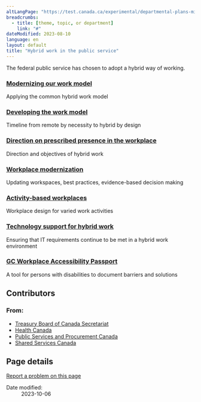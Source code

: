 ```yaml
---
altLangPage: "https://test.canada.ca/experimental/departmental-plans-ministeriels/modele.html"
breadcrumbs:
  - title: [theme, topic, or department]
    link: "#"
dateModified: 2023-08-10
language: en
layout: default
title: "Hybrid work in the public service"
---
```

<link rel="stylesheet" type="text/css" href="departmental-plans-ministeriels/css/theme.min.css" />
  <div class="mwsgeneric-base-html parbase section">
    <link href="https://www.tbs-sct.gc.ca/canada-css/tbs-sct.css" rel="stylesheet">
    <p>The federal public service has chosen to  adopt a hybrid way of working.</p>
    <div class="row">
      <section class="col-md-4">
        <h3 class="h5"><a href="/en/government/publicservice/modernizing/hybrid-work/modernizing-work-model.html">Modernizing our work model</a></h3>
        <p>Applying the common hybrid work model</p>
      </section>
      <section class="col-md-4">
        <h3 class="h5"><a href="/en/government/publicservice/modernizing/hybrid-work/hybrid-work-timeline.html">Developing the work model</a></h3>
        <p>Timeline from remote by necessity to hybrid by design</p>
      </section>
      <section class="col-md-4">
        <h3 class="h5"><a href="/en/government/publicservice/staffing/direction-prescribed-presence-workplace.html">Direction on prescribed presence in the workplace</a></h3>
        <p>Direction and objectives of hybrid work</p>
      </section>
      <section class="col-md-4">
        <h3 class="h5"><a href="https://www.tpsgc-pwgsc.gc.ca/biens-property/mt-wp/mt-wp-eng.html">Workplace modernization</a></h3>
        <p>Updating workspaces, best practices, evidence-based decision making</p>
      </section>
      <section class="col-md-4">
        <h3 class="h5"><a href="https://www.tpsgc-pwgsc.gc.ca/biens-property/mt-wp/mtaa-abw-eng.html">Activity-based workplaces</a></h3>
        <p>Workplace design for varied work activities</p>
      </section>
      <section class="col-md-4">
        <h3 class="h5"><a href="https://service.ssc-spc.gc.ca/en/way-forward/return-to-the-worksite-information-centre">Technology support for hybrid work</a></h3>
        <p>Ensuring that IT requirements continue to be met in a hybrid work environment</p>
      </section>
      <section class="col-md-4">
        <h3 class="h5"><a href="/en/government/publicservice/wellness-inclusion-diversity-public-service/diversity-inclusion-public-service/accessibility-public-service/government-canada-workplace-accessibility-passport.html">GC Workplace Accessibility Passport</a></h3>
        <p>A tool for persons with disabilities to document barriers and solutions</p>
      </section>
    </div>
    <div class="container">
      <div class="row">
        <h2 class="wb-inv">Contributors</h2>
        <div class="row">
          <section class="col-md-12">
            <div class="col-md-1">
              <h3 class="provisional from">From:</h3>
            </div>
            <div class="provisional contributors col-md-11">
              <ul>
                <li><a href="/en/treasury-board-secretariat.html">Treasury Board of Canada Secretariat</a></li>
                <li><a href="https://www.canada.ca/en/health-canada.html">Health Canada</a></li>
                <li><a href="https://www.tpsgc-pwgsc.gc.ca/comm/index-eng.html">Public Services and Procurement Canada</a></li>
                <li><a href="https://www.canada.ca/en/shared-services.html">Shared Services Canada</a></li>
              </ul>
            </div>
          </section>
        </div>
      </div>
    </div>
  </div>
  <section class="pagedetails">
    <h2 class="wb-inv">Page details</h2>
    <div class="row">
      <div class="col-sm-8 col-md-9 col-lg-9">
        <div data-ajax-replace="/content/canadasite/en/reportaproblem/feedbacktool/jcr:content/par/mwsgeneric_base_html.html">
          <div class="row row-no-gutters">
            <div class="col-sm-9 col-md-6 col-lg-5"> <a class="btn btn-default btn-block" href="https://www.canada.ca/en/report-problem.html">Report a problem on this page</a> </div>
          </div>
        </div>
      </div>
      <div class="wb-share col-sm-4 col-md-3" data-wb-share='{&#34;lnkClass&#34;: &#34;btn btn-default btn-block&#34;}'></div>
      <div class="col-xs-12">
        <dl id="wb-dtmd">
          <dt>Date modified:</dt>
          <dd>
            <time property="dateModified">2023-10-06</time>
          </dd>
        </dl>
      </div>
    </div>
  </section>

